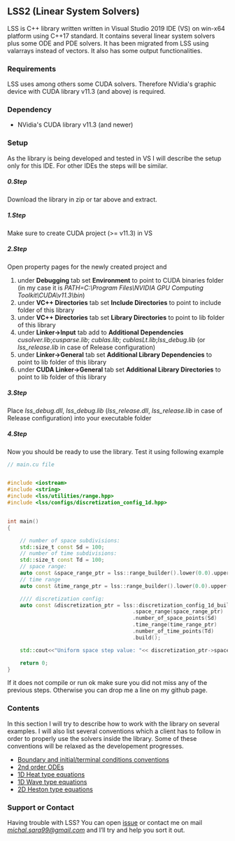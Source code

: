 ## LSS2 (Linear System Solvers)

LSS is C++ library written written in Visual Studio 2019 IDE (VS) on win-x64 platform using C++17 standard. It contains several linear system solvers plus some ODE and PDE solvers. It has been migrated from LSS using valarrays instead of vectors.
It also has some output functionalities.

### Requirements

LSS uses among others some CUDA solvers. Therefore NVidia's graphic device with CUDA library v11.3 (and above) is required.

### Dependency

* NVidia's CUDA library v11.3 (and newer)

### Setup

As the library is being developed and tested in VS I will describe the setup only for this IDE. For other IDEs the steps will be similar.

##### 0.Step
Download the library in zip or tar above and extract. 

##### 1.Step
Make sure to create CUDA project (>= v11.3) in VS

##### 2.Step
Open property pages for the newly created project and
1. under **Debugging** tab set **Environment** to point to CUDA binaries folder (in my case it is *PATH=C:\Program Files\NVIDIA GPU Computing Toolkit\CUDA\v11.3\bin*)
2. under **VC++ Directories** tab set **Include Directories** to point to include folder of this library
3. under **VC++ Directories** tab set **Library Directories** to point to lib folder of this library
4. under **Linker->Input** tab add to **Additional Dependencies** *cusolver.lib*;*cusparse.lib*; *cublas.lib*; *cublasLt.lib*;*lss_debug.lib* (or *lss_release.lib* in case of Release configuration)
5. under **Linker->General** tab set **Additional Library Dependencies** to point to lib folder of this library
6. under **CUDA Linker->General** tab set **Additional Library Directories** to point to lib folder of this library

##### 3.Step
Place *lss_debug.dll*, *lss_debug.lib* (*lss_release.dll*, *lss_release.lib* in case of Release configuration) into your executable folder

##### 4.Step
Now you should be ready to use the library. Test it using following example


```cpp
// main.cu file 


#include <iostream>
#include <string>
#include <lss/utilities/range.hpp>
#include <lss/configs/discretization_config_1d.hpp>


int main()
{

    // number of space subdivisions:
    std::size_t const Sd = 100;
    // number of time subdivisions:
    std::size_t const Td = 100;
    // space range:
    auto const &space_range_ptr = lss::range_builder().lower(0.0).upper(20.0).build();
    // time range
    auto const &time_range_ptr = lss::range_builder().lower(0.0).upper(1.0).build();

    //// discretization config:
    auto const &discretization_ptr = lss::discretization_config_1d_builder()
                                        .space_range(space_range_ptr)
                                        .number_of_space_points(Sd)
                                        .time_range(time_range_ptr)
                                        .number_of_time_points(Td)
                                        .build();

    std::cout<<"Uniform space step value: "<< discretization_ptr->space_step()<<"\n";

    return 0;
}
```
If it does not compile or run ok make sure you did not miss any of the previous steps. Otherwise you can drop me a line on my github page.


### Contents

In this section I will try to describe how to work with the library on several examples. I will also list several conventions which a client has to follow in order to properly use the solvers inside the library. Some of these conventions will be relaxed as the developement progresses.

*  [Boundary and initial/terminal conditions conventions](./boundary-conventions.html)
*  [2nd order ODEs](./second-degree-ode.html)
*  [1D Heat type equations](./heat-type-1d.html)
*  [1D Wave type equations](./wave-type-1d.html)
*  [2D Heston type equations](./heston-type-2d.html)


### Support or Contact

Having trouble with LSS? You can open [issue](https://github.com/MichalSara99/lss/issues) or contact me on mail *michal.sara99@gmail.com* and I’ll try and help you sort it out.
